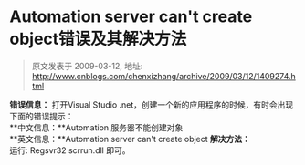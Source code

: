 # Automation server can't create object错误及其解决方法 
> 原文发表于 2009-03-12, 地址: http://www.cnblogs.com/chenxizhang/archive/2009/03/12/1409274.html 


**错误信息：** 打开Visual Studio .net，创建一个新的应用程序的时候，有时会出现下面的错误提示：  
**中文信息：**Automation 服务器不能创建对象  
**英文信息：**Automation server can't create object **解决方法：**  
运行: Regsvr32 scrrun.dll 即可。





